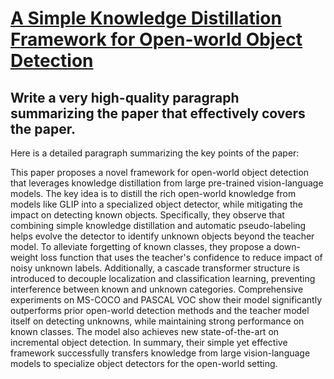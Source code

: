 # [A Simple Knowledge Distillation Framework for Open-world Object   Detection](https://arxiv.org/abs/2312.08653)

## Write a very high-quality paragraph summarizing the paper that effectively covers the paper.

 Here is a detailed paragraph summarizing the key points of the paper:

This paper proposes a novel framework for open-world object detection that leverages knowledge distillation from large pre-trained vision-language models. The key idea is to distill the rich open-world knowledge from models like GLIP into a specialized object detector, while mitigating the impact on detecting known objects. Specifically, they observe that combining simple knowledge distillation and automatic pseudo-labeling helps evolve the detector to identify unknown objects beyond the teacher model. To alleviate forgetting of known classes, they propose a down-weight loss function that uses the teacher's confidence to reduce impact of noisy unknown labels. Additionally, a cascade transformer structure is introduced to decouple localization and classification learning, preventing interference between known and unknown categories. Comprehensive experiments on MS-COCO and PASCAL VOC show their model significantly outperforms prior open-world detection methods and the teacher model itself on detecting unknowns, while maintaining strong performance on known classes. The model also achieves new state-of-the-art on incremental object detection. In summary, their simple yet effective framework successfully transfers knowledge from large vision-language models to specialize object detectors for the open-world setting.
